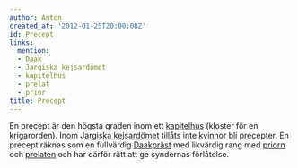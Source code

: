 ```yaml
---
author: Anton
created_at: '2012-01-25T20:00:08Z'
id: Precept
links:
  mention:
  - Daak
  - Jargiska kejsardömet
  - kapitelhus
  - prelat
  - prior
title: Precept
---
```


En precept är den högsta graden inom ett [kapitelhus] (kloster för en krigarorden). Inom [Jargiska
kejsardömet] tillåts inte kvinnor bli precepter. En precept räknas som en fullvärdig [Daakpräst] med
likvärdig rang med [priorn] och [prelaten] och har därför rätt att ge syndernas förlåtelse.

  [kapitelhus]: kapitelhus
  [Jargiska kejsardömet]: Jargiska_kejsardömet
  [Daakpräst]: Daak
  [priorn]: prior
  [prelaten]: prelat
